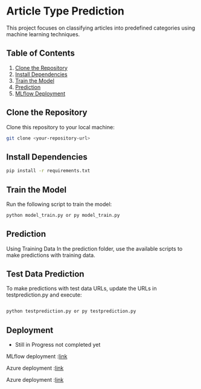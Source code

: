 # Article Type Prediction

This project focuses on classifying articles into predefined categories using machine learning techniques. 

## Table of Contents

1. [Clone the Repository](#clone-the-repository)
2. [Install Dependencies](#install-dependencies)
3. [Train the Model](#train-the-model)
4. [Prediction](#prediction)
5. [MLflow Deployment](#mlflow-deployment)


## Clone the Repository

Clone this repository to your local machine:

```bash
git clone <your-repository-url>
```

## Install Dependencies

```bash
pip install -r requirements.txt

```

## Train the Model
Run the following script to train the model:

```bash
python model_train.py or py model_train.py

```

## Prediction
Using Training Data
In the prediction folder, use the available scripts to make predictions with training data.

## Test Data Prediction
To make predictions with test data URLs, update the URLs in testprediction.py and execute:

```bash

python testprediction.py or py testprediction.py

```

## Deployment

* Still in Progress not completed yet

MLflow deployment :[link](https://www.youtube.com/watch?v=2yXFeN3cHtg&list=PL_Ke9hJMFeR-i2hkL2YD54klIsMB25las)

Azure deployment :[link](https://www.youtube.com/watch?v=lyJeuuBzmBU)

Azure deployment :[link](https://www.youtube.com/watch?v=pLd7xF0z5Zs&list=PL3N9eeOlCrP5a6OA473MA4KnOXWnUyV_J&index=2)
